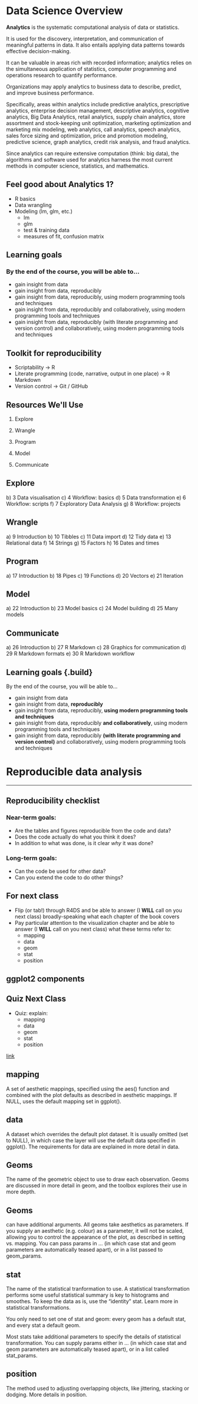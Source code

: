 # Data Science Overview

**Analytics** is the systematic computational analysis of data or statistics.

It is used for the discovery, interpretation, and communication of meaningful patterns in data. It also entails applying data patterns towards effective decision-making. 

It can be valuable in areas rich with recorded information; analytics relies on the simultaneous application of statistics, computer programming and operations research to quantify performance.

Organizations may apply analytics to business data to describe, predict, and improve business performance. 

Specifically, areas within analytics include predictive analytics, prescriptive analytics, enterprise decision management, descriptive analytics, cognitive analytics, Big Data Analytics, retail analytics, supply chain analytics, store assortment and stock-keeping unit optimization, marketing optimization and marketing mix modeling, web analytics, call analytics, speech analytics, sales force sizing and optimization, price and promotion modeling, predictive science, graph analytics, credit risk analysis, and fraud analytics. 

Since analytics can require extensive computation (think: big data), the algorithms and software used for analytics harness the most current methods in computer science, statistics, and mathematics.

##  Feel good about Analytics 1?

- R basics
- Data wrangling
- Modeling (lm, glm, etc.)
    + lm
    + glm
    + test & training data
    + measures of fit, confusion matrix
    
    
## Learning goals

### By the end of the course, you will be able to...

- gain insight from data
- gain insight from data, reproducibly
- gain insight from data, reproducibly, using modern programming tools and techniques
- gain insight from data, reproducibly and collaboratively, using modern programming tools and techniques
- gain insight from data, reproducibly (with literate programming and version control) and collaboratively, using modern programming tools and techniques

## Toolkit for reproducibility 

- Scriptability →  R
- Literate programming (code, narrative, output in one place) →  R Markdown
- Version control →  Git / GitHub

## Resources We'll Use

1)	Explore

2)	Wrangle

3)	Program

4)	Model

5)	Communicate

## Explore

b)	3 Data visualisation
c)	4 Workflow: basics
d)	5 Data transformation
e)	6 Workflow: scripts
f)	7 Exploratory Data Analysis
g)	8 Workflow: projects


## Wrangle

a)	9 Introduction
b)	10 Tibbles
c)	11 Data import
d)	12 Tidy data
e)	13 Relational data
f)	14 Strings
g)	15 Factors
h)	16 Dates and times

##	Program

a)	17 Introduction
b)	18 Pipes
c)	19 Functions
d)	20 Vectors
e)	21 Iteration

##	Model

a)	22 Introduction
b)	23 Model basics
c)	24 Model building
d)	25 Many models

##	Communicate

a)	26 Introduction
b)	27 R Markdown
c)	28 Graphics for communication
d)	29 R Markdown formats
e)	30 R Markdown workflow



## Learning goals {.build}

By the end of the course, you will be able to...

- gain insight from data
- gain insight from data, **reproducibly**
- gain insight from data, reproducibly, **using modern programming tools and techniques**
- gain insight from data, reproducibly **and collaboratively**, using modern programming tools and techniques
- gain insight from data, reproducibly **(with literate programming and version control)** and collaboratively, using modern programming tools and techniques



# Reproducible data analysis

---

## Reproducibility checklist

### Near-term goals:

- Are the tables and figures reproducible from the code and data?
- Does the code actually do what you think it does?
- In addition to what was done, is it clear *why* it was done? 

### Long-term goals:

- Can the code be used for other data?
- Can you extend the code to do other things?


## For next class

* Flip (or tab!) through R4DS and be able to answer (I **WILL** call on you next class) broadly-speaking what each chapter of the book covers
* Pay particular attention to the visualization chapter and be able to answer (I **WILL** call on you next class) what these terms refer to:
  +    mapping
  +    data
  +    geom
  +    stat
  +    position
    
## ggplot2 components

## Quiz Next Class
* Quiz: explain:
  +    mapping
  +    data
  +    geom
  +    stat
  +    position
  
[link](https://rpubs.com/hadley/ggplot2-layers)

##    mapping

A set of aesthetic mappings, specified using the aes() function and combined with the plot defaults as described in aesthetic mappings. If NULL, uses the default mapping set in ggplot().

##    data

A dataset which overrides the default plot dataset. It is usually omitted (set to NULL), in which case the layer will use the default data specified in ggplot(). The requirements for data are explained in more detail in data.

##     Geoms

The name of the geometric object to use to draw each observation. Geoms are discussed in more detail in geom, and the toolbox explores their use in more depth.

##    Geoms 

can have additional arguments. All geoms take aesthetics as parameters. If you supply an aesthetic (e.g. colour) as a parameter, it will not be scaled, allowing you to control the appearance of the plot, as described in setting vs. mapping. You can pass params in ... (in which case stat and geom parameters are automatically teased apart), or in a list passed to geom_params.

##    stat 

The name of the statistical tranformation to use. A statistical transformation performs some useful statistical summary is key to histograms and smoothes. To keep the data as is, use the “identity” stat. Learn more in statistical transformations.

You only need to set one of stat and geom: every geom has a default stat, and every stat a default geom.

Most stats take additional parameters to specify the details of statistical transformation. You can supply params either in ... (in which case stat and geom parameters are automatically teased apart), or in a list called stat_params.

##    position

The method used to adjusting overlapping objects, like jittering, stacking or dodging. More details in position.


